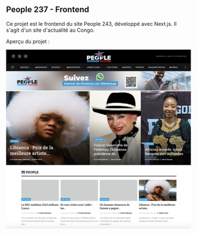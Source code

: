 ## People 237 - Frontend

Ce projet est le frontend du site People 243, développé avec Next.js. Il s'agit d'un site d'actualité au Congo.

Aperçu du projet :

![Screenshot](public/images/screenshot.png)

